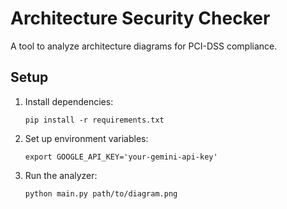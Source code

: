 # Architecture Security Checker

A tool to analyze architecture diagrams for PCI-DSS compliance.

## Setup
1. Install dependencies:
   ```
   pip install -r requirements.txt
   ```

2. Set up environment variables:
   ```
   export GOOGLE_API_KEY='your-gemini-api-key'
   ```

3. Run the analyzer:
   ```
   python main.py path/to/diagram.png
   ```